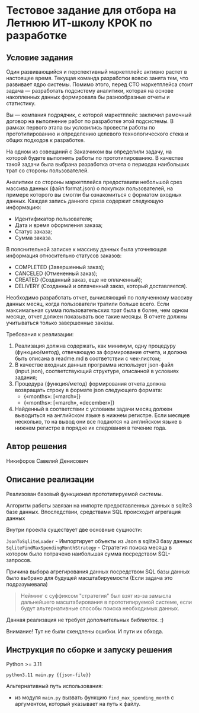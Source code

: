 # Тестовое задание для отбора на Летнюю ИТ-школу КРОК по разработке

## Условие задания
Один развивающийся и перспективный маркетплейс активно растет в настоящее время. Текущая команда разработки вовсю занята тем, что развивает ядро системы. Помимо этого, перед CTO маркетплейса стоит задача — разработать подсистему аналитики, которая на основе накопленных данных формировала бы разнообразные отчеты и статистику.

Вы — компания подрядчик, с которой маркетплейс заключил рамочный договор на выполнение работ по разработке этой подсистемы. В рамках первого этапа вы условились провести работы по прототипированию и определению целевого технологического стека и общих подходов к разработке.

На одном из совещаний с Заказчиком вы определили задачу, на которой будете выполнять работы по прототипированию. В качестве такой задачи была выбрана разработка отчета о периодах наибольших трат со стороны пользователей.

Аналитики со стороны маркетплейса предоставили небольшой срез массива данных (файл format.json) о покупках пользователей, на примере которого вы смогли бы ознакомиться с форматом входных данных. Каждая запись данного среза содержит следующую информацию:
- Идентификатор пользователя;
- Дата и время оформления заказа;
- Статус заказа;
- Сумма заказа.

В пояснительной записке к массиву данных была уточняющая информация относительно статусов заказов:
- COMPLETED (Завершенный заказ);
- CANCELED (Отмененный заказ);
- CREATED (Созданный заказ, еще не оплаченный);
- DELIVERY (Созданный и оплаченный заказ, который доставляется).

Необходимо разработать отчет, вычисляющий по полученному массиву данных месяц, когда пользователи тратили больше всего. Если максимальная сумма пользовательских трат была в более, чем одном месяце, отчет должен показывать все такие месяцы. В отчете должны учитываться только завершенные заказы.

Требования к реализации:
1. Реализация должна содержать, как минимум, одну процедуру (функцию/метод), отвечающую за формирование отчета, и должна быть описана в readme.md в соответствии с чек-листом;
2. В качестве входных данных программа использует json-файл (input.json), соответствующий структуре, описанной в условиях задания;
3. Процедура (функция/метод) формирования отчета должна возвращать строку в формате json следующего формата:
   - {«months»: [«march»]} 
   - {«months»: [«march», «december»]}
4. Найденный в соответствии с условием задачи месяц должен выводиться на английском языке в нижнем регистре. Если месяцев несколько, то на вывод они все подаются на английском языке в нижнем регистре в порядке их следования в течение года.

## Автор решения
Никифоров Савелий Денисович
## Описание реализации
Реализован базовый функционал прототипируемой системы.

Алгоритм работы завязан на импорте предоставленных данных в sqlite3 базе данных.
Впоследствии, средствами SQL происходит агрегация данных

Внутри проекта существует две основные сущности:

`JsonToSqliteLoader` - Импортирует объекты из Json в sqlite3 базу данных
`SqliteFindMaxSpendingMonthStrategy` - Стратегия поиска месяца в котором было потрачено наибольшая сумма посредством SQL-запросов.

Причина выбора агрегирования данных посредством SQL базы данных было выбрано для будущей масштабируемости (Если задача это подразумевала) 

> Нейминг с суффиксом "стратегия" был взят из-за замысла дальнейшего масштабирования в прототипируемой системе, если будут альтернативные способы поиска необходимых данных.

Данная реализация не требует дополнительных библиотек. :) 

Внимание! Тут не были схендлены ошибки. И пути их обхода.

## Инструкция по сборке и запуску решения

Python >= 3.11

```commandline
python3.11 main.py {{json-file}}
```

Альтернативный путь использования:

- из модуля `main.py` вызвать функцию `find_max_spending_month` с аргументом, который указывает на путь к файлу.